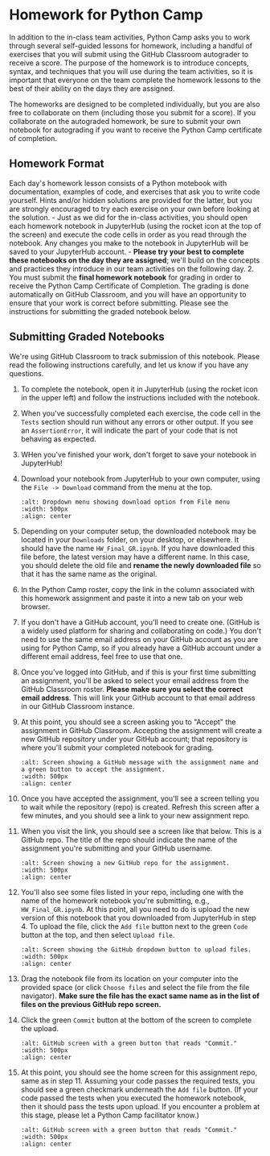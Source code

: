 # Homework for Python Camp

In addition to the in-class team activities, Python Camp asks you to work through several self-guided lessons for homework, including a handful of exercises that you will submit using the GitHub Classroom autograder to receive a score. The purpose of the homework is to introduce concepts, syntax, and techniques that you will use during the team activities, so it is important that everyone on the team complete the homework lessons to the best of their ability on the days they are assigned. 

The homeworks are designed to be completed individually, but you are also free to collaborate on them (including those you submit for a score). If you collaborate on the autograded homework, be sure to submit your own notebook for autograding if you want to receive the Python Camp certificate of completion.

## Homework Format

Each day's homework lesson consists of a Python motebook with documentation, examples of code, and exercises that ask you to write code yourself. Hints and/or hidden solutions are provided for the latter, but you are strongly encouraged to try each exercise on your own before looking at the solution. 
     - Just as we did for the in-class activities, you should open each homework notebook in JupyterHub (using the rocket icon at the top of the screen) and execute the code cells in order as you read through the notebook. Any changes you make to the notebook in JupyterHub will be saved to your JupyterHub account. 
     - **Please try your best to complete these notebooks on the day they are assigned**; we'll build on the concepts and practices they introduce in our team activities on the following day.
  2. You must submit the **final homework notebook** for grading in order to receive the Python Camp Certificate of Completion. The grading is done automatically on GitHub Classroom, and you will have an opportunity to ensure that your work is correct before submitting. Please see the instructions for submitting the graded notebook below. 

## Submitting Graded Notebooks

We're using GitHub Classroom to track submission of this notebook. Please read the following instructions carefully, and let us know if you have any questions.

1. To complete the notebook, open it in JupyterHub (using the rocket icon in the upper left) and follow the instructions included with the notebook. 
2. When you've successfully completed each exercise, the code cell in the `Tests` section should run without any errors or other output. If you see an `AssertionError`, it will indicate the part of your code that is not behaving as expected.
3. WHen you've finished your work, don't forget to save your notebook in JupyterHub!
4. Download your notebook from JupyterHub to your own computer, using the `File -> Download` command from the menu at the top.

    ````{image} img/homework/download-notebook.png
    :alt: Dropdown menu showing download option from File menu
    :width: 500px
    :align: center
    ````
5. Depending on your computer setup, the downloaded notebook may be located in your `Downloads` folder, on your desktop, or elsewhere. It should have the name `HW_Final_GR.ipynb`. If you have downloaded this file before, the latest version may have a different name. In this case, you should delete the old file and **rename the newly downloaded file** so that it has the same name as the original. 
5. In the Python Camp roster, copy the link in the column associated with this homework assignment and paste it into a new tab on your web browser.
6. If you don't have a GitHub account, you'll need to create one. (GitHub is a widely used platform for sharing and collaborating on code.) You don't need to use the same email address on your GitHub account as you are using for Python Camp, so if you already have a GitHub account under a different email address, feel free to use that one.
7. Once you've logged into GitHub, and if this is your first time submitting an assignment, you'll be asked to select your email address from the GitHub Classroom roster. **Please make sure you select the correct email address**. This will link your GitHub account to that email address in our GitHub Classroom instance. 
8. At this point, you should see a screen asking you to "Accept" the assignment in GitHub Classroom. Accepting the assignment will create a new GitHub repository under your GitHub account; that repository is where you'll submit your completed notebook for grading.

    ````{image} img/homework/accept-assignment.png
    :alt: Screen showing a GitHub message with the assignment name and a green button to accept the assignment.
    :width: 500px
    :align: center
    ````
9. Once you have accepted the assignment, you'll see a screen telling you to wait while the repository (repo) is created. Refresh this screen after a few minutes, and you should see a link to your new assignment repo.
10. When you visit the link, you should see a screen like that below. This is a GitHub repo. The title of the repo should indicate the name of the assignment you're submitting and your GitHub username. 

    ````{image} img/homework/assignment-repo-1.png
    :alt: Screen showing a new GitHub repo for the assignment.
    :width: 500px
    :align: center
    ````
11. You'll also see some files listed in your repo, including one with the name of the homework notebook you're submitting, e.g., `HW_Final_GR.ipynb`. At this point, all you need to do is upload the new version of this notebook that you downloaded from JupyterHub in step 4. To upload the file, click the `Add file` button next to the green `Code` button at the top, and then select `Upload file`.

    ````{image} img/homework/assignment-repo-2.png
    :alt: Screen showing the GitHub dropdown button to upload files.
    :width: 500px
    :align: center
    ````
12. Drag the notebook file from its location on your computer into the provided space (or click `Choose files` and select the file from the file navigator). **Make sure the file has the exact same name as in the list of files on the previous GitHub repo screen.**
13. Click the green `Commit` button at the bottom of the screen to complete the upload.

    ````{image} img/homework/assignment-repo-3.png
    :alt: GitHub screen with a green button that reads "Commit."
    :width: 500px
    :align: center
    ````
14. At this point, you should see the home screen for this assignment repo, same as in step 11. Assuming your code passes the required tests, you should see a green checkmark underneath the `Add file` button. (If your code passed the tests when you executed the homework notebook, then it should pass the tests upon upload. If you encounter a problem at this stage, please let a Python Camp facilitator know.)

    ````{image} img/homework/assignment-repo-4.png
    :alt: GitHub screen with a green button that reads "Commit."
    :width: 500px
    :align: center
    ````
